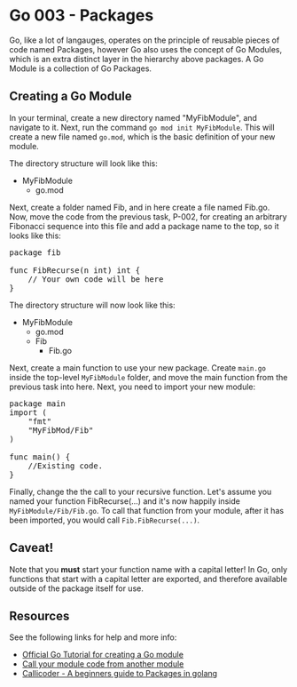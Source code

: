 # Go 003 - Packages

Go, like a lot of langauges, operates on the principle of reusable pieces of code named Packages, however Go also uses the concept of Go Modules, which is an extra distinct layer in the hierarchy above packages. A Go Module is a collection of Go Packages.

## Creating a Go Module

In your terminal, create a new directory named "MyFibModule", and navigate to it. Next, run the command `go mod init MyFibModule`. This will create a new file named `go.mod`, which is the basic definition of your new module. 

The directory structure will look like this:

- MyFibModule
    - go.mod

Next, create a folder named Fib, and in here create a file named Fib.go. Now, move the code from the previous task, P-002, for creating an arbitrary Fibonacci sequence into this file and add a package name to the top, so it looks like this:

<pre>
package fib

func FibRecurse(n int) int {
    // Your own code will be here
}
</pre>

The directory structure will now look like this:

- MyFibModule
    - go.mod
    - Fib
        - Fib.go

Next, create a main function to use your new package. Create `main.go` inside the top-level `MyFibModule` folder, and move the main function from the previous task into here. Next, you need to import your new module:

<pre>
package main
import (
    "fmt"
    "MyFibMod/Fib"
)

func main() {
    //Existing code.
}
</pre>

Finally, change the the call to your recursive function. Let's assume you named your function FibRecurse(...) and it's now happily inside `MyFibModule/Fib/Fib.go`. To call that function from your module, after it has been imported, you would call `Fib.FibRecurse(...)`. 

## Caveat!

Note that you **must** start your function name with a capital letter! In Go, only functions that start with a capital letter are exported, and therefore available outside of the package itself for use.

## Resources

See the following links for help and more info:

- [Official Go Tutorial for creating a Go module](https://golang.org/doc/tutorial/create-module)
- [Call your module code from another module](https://golang.org/doc/tutorial/call-module-code)
- [Callicoder - A beginners guide to Packages in golang](https://www.callicoder.com/golang-packages/)
